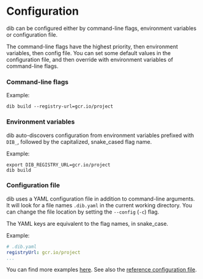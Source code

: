 Configuration
=============

dib can be configured either by command-line flags, environment variables or configuration file.

The command-line flags have the highest priority, then environment variables, then config file. You can set some
default values in the configuration file, and then override with environment variables of command-line flags.

### Command-line flags

Example:
```shell
dib build --registry-url=gcr.io/project
```

### Environment variables

dib auto-discovers configuration from environment variables prefixed with `DIB_`, followed by the capitalized, 
snake_cased flag name.

Example:
```shell
export DIB_REGISTRY_URL=gcr.io/project
dib build
```

### Configuration file

dib uses a YAML configuration file in addition to command-line arguments. It will look for a file names `.dib.yaml`
in the current working directory. You can change the file location by setting the `--config` (`-c`) flag.

The YAML keys are equivalent to the flag names, in snake_case.

Example:
```yaml
# .dib.yaml
registryUrl: gcr.io/project
...
```

You can find more examples [here](https://github.com/radiofrance/dib/tree/main/docs/examples/config). See also the 
[reference configuration file](configuration-reference.md).
